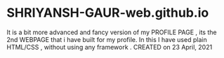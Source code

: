 # SHRIYANSH-GAUR-web.github.io

It is a bit more advanced and fancy version of my PROFILE PAGE , its  the 2nd WEBPAGE that i have built for my profile.
In this I have used plain HTML/CSS , without using any framework .
CREATED on 23 April, 2021 
